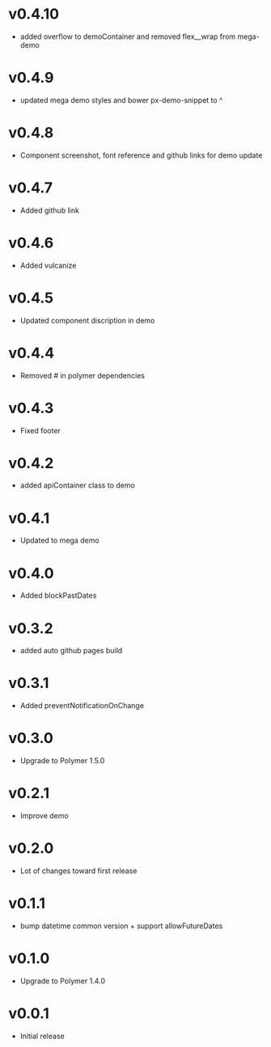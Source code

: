v0.4.10
==================
* added overflow to demoContainer and removed flex__wrap from mega-demo

v0.4.9
==================
* updated mega demo styles and bower px-demo-snippet to ^

v0.4.8
==================
* Component screenshot, font reference and github links for demo update

v0.4.7
==================
* Added github link

v0.4.6
==================
* Added vulcanize

v0.4.5
==================
* Updated component discription in demo

v0.4.4
==================
* Removed # in polymer dependencies

v0.4.3
==================
* Fixed footer

v0.4.2
==================
* added apiContainer class to demo

v0.4.1
==================
* Updated to mega demo

v0.4.0
==================
* Added blockPastDates

v0.3.2
==================
* added auto github pages build

v0.3.1
==================
* Added preventNotificationOnChange

v0.3.0
==================
* Upgrade to Polymer 1.5.0

v0.2.1
==================
* Improve demo

v0.2.0
==================
* Lot of changes toward first release

v0.1.1
==================
* bump datetime common version + support allowFutureDates

v0.1.0
==================
* Upgrade to Polymer 1.4.0

v0.0.1
==================
* Initial release
